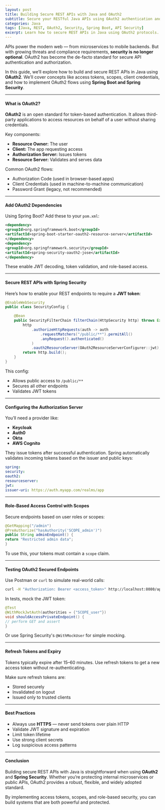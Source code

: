 ```yaml
---
layout: post
title: Building Secure REST APIs with Java and OAuth2
subtitle: Secure your RESTful Java APIs using OAuth2 authentication and authorization best practices
categories: Java
tags: [Java, REST, OAuth2, Security, Spring Boot, API Security]
excerpt: Learn how to secure REST APIs in Java using OAuth2 protocols. Understand token-based authentication, access scopes, and integration with Spring Security for enterprise-grade security.
---
```




APIs power the modern web — from microservices to mobile backends. But with growing threats and compliance requirements, **security is no longer optional**. OAuth2 has become the de-facto standard for secure API authentication and authorization.

In this guide, we’ll explore how to build and secure REST APIs in Java using **OAuth2**. We’ll cover concepts like access tokens, scopes, client credentials, and how to implement OAuth2 flows using **Spring Boot and Spring Security**.

---

#### What is OAuth2?

**OAuth2** is an open standard for token-based authentication. It allows third-party applications to access resources on behalf of a user without sharing credentials.

Key components:
- **Resource Owner:** The user
- **Client:** The app requesting access
- **Authorization Server:** Issues tokens
- **Resource Server:** Validates and serves data

Common OAuth2 flows:
- Authorization Code (used in browser-based apps)
- Client Credentials (used in machine-to-machine communication)
- Password Grant (legacy, not recommended)

---

#### Add OAuth2 Dependencies

Using Spring Boot? Add these to your `pom.xml`:

```xml
<dependency>
<groupId>org.springframework.boot</groupId>
<artifactId>spring-boot-starter-oauth2-resource-server</artifactId>
</dependency>
<dependency>
<groupId>org.springframework.security</groupId>
<artifactId>spring-security-oauth2-jose</artifactId>
</dependency>
```

These enable JWT decoding, token validation, and role-based access.

---

#### Secure REST APIs with Spring Security

Here’s how to enable your REST endpoints to require a **JWT token**:

```java
@EnableWebSecurity
public class SecurityConfig {

    @Bean
    public SecurityFilterChain filterChain(HttpSecurity http) throws Exception {
        http
            .authorizeHttpRequests(auth -> auth
                .requestMatchers("/public/**").permitAll()
                .anyRequest().authenticated()
            )
            .oauth2ResourceServer(OAuth2ResourceServerConfigurer::jwt);
        return http.build();
    }
}
```

This config:
- Allows public access to `/public/**`
- Secures all other endpoints
- Validates JWT tokens

---

#### Configuring the Authorization Server

You’ll need a provider like:
- **Keycloak**
- **Auth0**
- **Okta**
- **AWS Cognito**

They issue tokens after successful authentication. Spring automatically validates incoming tokens based on the issuer and public keys:

```yml
spring:
security:
oauth2:
resourceserver:
jwt:
issuer-uri: https://auth.myapp.com/realms/app
```

---

#### Role-Based Access Control with Scopes

Secure endpoints based on user roles or scopes:

```java
@GetMapping("/admin")
@PreAuthorize("hasAuthority('SCOPE_admin')")
public String adminEndpoint() {
return "Restricted admin data";
}
```

To use this, your tokens must contain a `scope` claim.

---

#### Testing OAuth2 Secured Endpoints

Use Postman or `curl` to simulate real-world calls:

```bash
curl -H "Authorization: Bearer <access_token>" http://localhost:8080/api/private
```

In tests, mock the JWT token:

```java
@Test
@WithMockJwtAuth(authorities = {"SCOPE_user"})
void shouldAccessPrivateEndpoint() {
// perform GET and assert
}
```

Or use Spring Security's `@WithMockUser` for simple mocking.

---

#### Refresh Tokens and Expiry

Tokens typically expire after 15–60 minutes. Use refresh tokens to get a new access token without re-authenticating.

Make sure refresh tokens are:
- Stored securely
- Invalidated on logout
- Issued only to trusted clients

---

#### Best Practices

- Always use **HTTPS** — never send tokens over plain HTTP
- Validate JWT signature and expiration
- Limit token lifetime
- Use strong client secrets
- Log suspicious access patterns

---

#### Conclusion

Building secure REST APIs with Java is straightforward when using **OAuth2** and **Spring Security**. Whether you’re protecting internal microservices or public APIs, OAuth2 provides a robust, flexible, and widely adopted standard.

By implementing access tokens, scopes, and role-based security, you can build systems that are both powerful and protected.

